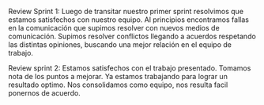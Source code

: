 Review Sprint 1:
Luego de transitar nuestro primer sprint resolvimos que estamos satisfechos con nuestro equipo. 
Al principios encontramos fallas en la comunicación que supimos resolver con nuevos medios de comunicación. 
Supimos resolver conflictos llegando a acuerdos respetando las distintas opiniones, buscando una mejor relación en el equipo de trabajo. 

Review sprint 2:
Estamos satisfechos con el trabajo presentado.
Tomamos nota de los puntos a mejorar.
Ya estamos trabajando para lograr un resultado optimo.
Nos consolidamos como equipo, nos resulta facil ponernos de acuerdo.